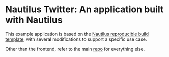# Nautilus Twitter: An application built with Nautilus

This example application is based on the [Nautilus reproducible build template](https://github.com/MystenLabs/nautilus), with several modifications to support a specific use case.

Other than the frontend, refer to the main [repo](https://github.com/MystenLabs/nautilus) for everything else. 

```
```
